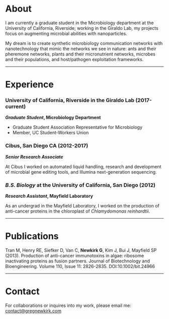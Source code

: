 # About
I am currently a graduate student in the Microbiology department at the University of California, Riverside; working in the Giraldo Lab, my projects focus on augmenting microbial abilities with nanoparticles. 

My dream is to create synthetic microbiology communication networks with nanotechnology that mimic the networks we see in nature: ants and their pheremone networks, plants and their micronutrient networks, microbes and their populations, and host/pathogen exploitation frameworks.

---

# Experience
### University of California, Riverside in the Giraldo Lab (2017-current)  
**_Graduate Student_, Microbiology Department**

- Graduate Student Association Representative for Microbiology  
- Member, UC Student-Workers Union

### Cibus, San Diego CA (2012-2017)  
**_Senior Research Associate_**

At Cibus I worked on automated liquid handling, research and development of microbial gene editing tools, and Illumina next-generation sequencing.

### _B.S. Biology_ at the University of California, San Diego (2012)  
**_Research Assistant_, Mayfield Laboratory**

As an undergrad in the Mayfield Laboratory, I worked on the production of anti-cancer proteins in the chloroplast of _Chlamydomonas reinhardtii_.

---

# Publications
Tran M, Henry RE, Siefker D, Van C, **Newkirk G**, Kim J, Bui J, Mayfield SP (2013). Production of anti-cancer immunotoxins in algae: ribosome inactivating proteins as fusion partners. Journal of Biotechnology and Bioengineering. Volume 110, Issue 11: 2826-2835. DOI:10.1002/bit.24966

---

# Contact
For collaborations or inquires into my work, please email me: contact@gregnewkirk.com
